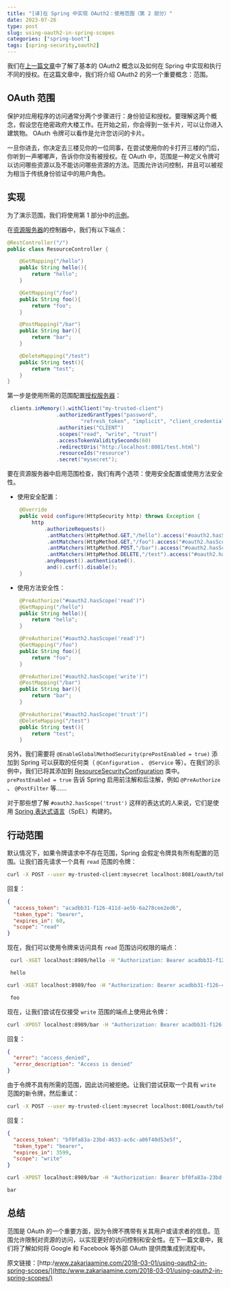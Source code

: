 ```yaml
---
title: "[译]在 Spring 中实现 OAuth2：使用范围（第 2 部分）"
date: 2023-07-26
type: post
slug: using-oauth2-in-spring-scopes
categories: ["spring-boot"]
tags: [spring-security,oauth2]
---
```


我们在[上一篇文章](/posts/2023/07/26/using-oauth2-in-spring/)中了解了基本的 OAuth2 概念以及如何在 Spring 中实现和执行不同的授权。在这篇文章中，我们将介绍 OAuth2 的另一个重要概念：范围。

## OAuth 范围

保护对应用程序的访问通常分两个步骤进行：身份验证和授权。要理解这两个概念，假设您在绝密政府大楼工作。在开始之前，你会得到一张卡片，可以让你进入建筑物。 OAuth 令牌可以看作是允许您访问的卡片。

一旦你进去，你决定去三楼见你的一位同事，在尝试使用你的卡打开三楼的门后，你听到一声嘟嘟声，告诉你你没有被授权。在 OAuth 中，范围是一种定义令牌可以访问哪些资源以及不能访问哪些资源的方法。范围允许访问控制，并且可以被视为相当于传统身份验证中的用户角色。

## 实现

为了演示范围，我们将使用第 1 部分中的[示例](https:/github.com/zak905/oauth2-example)。

在[资源服务器](https:/github.com/zak905/oauth2-example/blob/master/resource-server/src/main/java/com/gwidgets/examples/resourceserver/ResourceController.java)的控制器中，我们有以下端点：

```java
@RestController("/")
public class ResourceController {

    @GetMapping("/hello")
    public String hello(){
        return "hello";
    }

    @GetMapping("/foo")
    public String foo(){
        return "foo";
    }

    @PostMapping("/bar")
    public String bar(){
        return "bar";
    }

    @DeleteMapping("/test")
    public String test(){
        return "test";
    }
}
```

第一步是使用所需的范围配置[授权服务器](https:/github.com/zak905/oauth2-example/blob/master/authorization-server/src/main/java/com/gwidgets/examples/authorizationserver/AuthorizationSecurityConfig.java#L34)：

```java
 clients.inMemory().withClient("my-trusted-client")
                .authorizedGrantTypes("password",
                        "refresh_token", "implicit", "client_credentials", "authorization_code")
                .authorities("CLIENT")
                .scopes("read", "write", "trust")
                .accessTokenValiditySeconds(60)
                .redirectUris("http:/localhost:8081/test.html")
                .resourceIds("resource")
                .secret("mysecret");

```

要在资源服务器中启用范围检查，我们有两个选项：使用安全配置或使用方法安全性。

- 使用安全配置：

```java
	@Override
	public void configure(HttpSecurity http) throws Exception {
		http
			.authorizeRequests()
			 .antMatchers(HttpMethod.GET,"/hello").access("#oauth2.hasScope('read')")
			 .antMatchers(HttpMethod.GET,"/foo").access("#oauth2.hasScope('read')")
			 .antMatchers(HttpMethod.POST,"/bar").access("#oauth2.hasScope('write')")
			 .antMatchers(HttpMethod.DELETE,"/test").access("#oauth2.hasScope('trust')")
			.anyRequest().authenticated().
			 and().csrf().disable();
	}

```

- 使用方法安全性：

```java
    @PreAuthorize("#oauth2.hasScope('read')")
    @GetMapping("/hello")
    public String hello(){
        return "hello";
    }

    @PreAuthorize("#oauth2.hasScope('read')")
    @GetMapping("/foo")
    public String foo(){
        return "foo";
    }

    @PreAuthorize("#oauth2.hasScope('write')")
    @PostMapping("/bar")
    public String bar(){
        return "bar";
    }

    @PreAuthorize("#oauth2.hasScope('trust')")
    @DeleteMapping("/test")
    public String test(){
        return "test";
    }
```

另外，我们需要将 `@EnableGlobalMethodSecurity(prePostEnabled = true)` 添加到 Spring 可以获取的任何类（ `@Configuration` 、 `@Service` 等）。在我们的示例中，我们已将其添加到 [ResourceSecurityConfiguration](https:/github.com/zak905/oauth2-example/blob/master/resource-server/src/main/java/com/gwidgets/examples/resourceserver/ResourceSecurityConfiguration.java#L18) 类中。 `prePostEnabled = true` 告诉 Spring 启用前注解和后注解，例如 `@PreAuthorize` 、 `@PostFilter` 等......

对于那些想了解 `#oauth2.hasScope('trust')` 这样的表达式的人来说，它们是使用 [Spring 表达式语言](https:/docs.spring.io/spring/docs/4.3.12.RELEASE/spring-framework-reference/html/expressions.html)（SpEL）构建的。

## 行动范围

默认情况下，如果令牌请求中不存在范围，Spring 会假定令牌具有所有配置的范围。让我们首先请求一个具有 `read` 范围的令牌：

```bash
curl -X POST --user my-trusted-client:mysecret localhost:8081/oauth/token -d 'grant_type=client_credentials&client_id=my-trusted-client&scope=read' -H "Accept: application/json"
```

回复：

```json
{
  "access_token": "acadbb31-f126-411d-ae5b-6a278cee2ed6",
  "token_type": "bearer",
  "expires_in": 60,
  "scope": "read"
}
```

现在，我们可以使用令牌来访问具有 `read` 范围访问权限的端点：

```bash
 curl -XGET localhost:8989/hello -H "Authorization: Bearer acadbb31-f126-411d-ae5b-6a278cee2ed6"

 hello

curl -XGET localhost:8989/foo -H "Authorization: Bearer acadbb31-f126-411d-ae5b-6a278cee2ed6"

 foo
```

现在，让我们尝试在仅接受 `write` 范围的端点上使用此令牌：

```bash
curl -XPOST localhost:8989/bar -H "Authorization: Bearer acadbb31-f126-411d-ae5b-6a278cee2ed6"
```

回复：

```json
{
  "error": "access_denied",
  "error_description": "Access is denied"
}
```

由于令牌不具有所需的范围，因此访问被拒绝。让我们尝试获取一个具有 `write` 范围的新令牌，然后重试：

```bash
curl -X POST --user my-trusted-client:mysecret localhost:8081/oauth/token -d 'grant_type=client_credentials&client_id=my-trusted-client&scope=write' -H "Accept: application/json"
```

回复：

```json
{
  "access_token": "bf0fa83a-23bd-4633-ac6c-a06f40d53e5f",
  "token_type": "bearer",
  "expires_in": 3599,
  "scope": "write"
}
```

```bash
curl -XPOST localhost:8989/bar -H "Authorization: Bearer bf0fa83a-23bd-4633-ac6c-a06f40d53e5f"

bar
```

## 总结

范围是 OAuth 的一个重要方面，因为令牌不携带有关其用户或请求者的信息。范围允许限制对资源的访问，以实现更好的访问控制和安全性。在下一篇文章中，我们将了解如何将 Google 和 Facebook 等外部 OAuth 提供商集成到流程中。

原文链接：[http:/www.zakariaamine.com/2018-03-01/using-oauth2-in-spring-scopes/](http:/www.zakariaamine.com/2018-03-01/using-oauth2-in-spring-scopes/)
